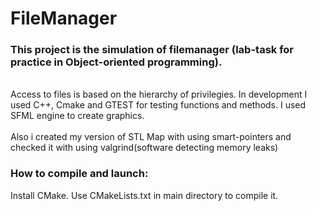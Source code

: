 # FileManager

<h3>This project is the simulation of filemanager (lab-task for practice in Object-oriented programming). </h3>
<br>
<text>Access to files is based on the hierarchy of privilegies.</text>
<text>In development I used C++, Cmake and GTEST for testing functions and methods. I used SFML engine to create graphics.</text>
<br><br>
<text>Also i created my version of STL Map with using smart-pointers and checked it with using valgrind(software detecting memory leaks)</text>

<h3>
  How to compile and launch:
</h3>
<text>Install CMake. Use CMakeLists.txt in main directory to compile it.</text>
